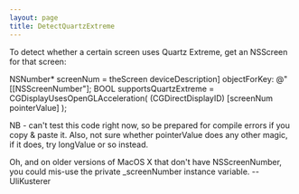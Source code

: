 ```yaml
---
layout: page
title: DetectQuartzExtreme
---
```


To detect whether a certain screen uses Quartz Extreme, get an NSScreen for that screen:

    
NSNumber* screenNum = theScreen deviceDescription] objectForKey: @"[[NSScreenNumber"];
BOOL supportsQuartzExtreme = CGDisplayUsesOpenGLAcceleration( (CGDirectDisplayID) [screenNum pointerValue] );


NB - can't test this code right now, so be prepared for compile errors if you copy & paste it. Also, not sure whether pointerValue does any other magic, if it does, try longValue or so instead.

Oh, and on older versions of MacOS X that don't have NSScreenNumber, you could mis-use the private _screenNumber instance variable. -- UliKusterer

